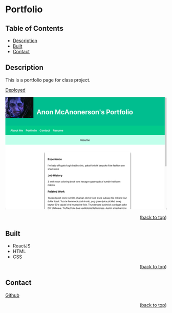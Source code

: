 # Portfolio

 ## Table of Contents

 - [Description](#Description)
 - [Built](#Built)
 - [Contact](#Contact)

 ## Description

This is a portfolio page for class project.

[Deployed]()

![Image](./read.png)

 <p align="right">(<a href="#Portfolio">back to top</a>)</p>
 
 ## Built

- ReactJS
- HTML
- CSS

 <p align="right">(<a href="#Portfolio">back to top</a>)</p>


 ## Contact

[Github](https://github.com/anon123123123)

 <p align="right">(<a href="#TEST">back to top</a>)</p>
 